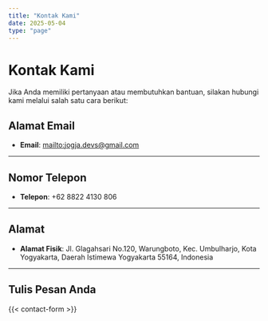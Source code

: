 ```yaml
---
title: "Kontak Kami"
date: 2025-05-04
type: "page"
---
```


# Kontak Kami

Jika Anda memiliki pertanyaan atau membutuhkan bantuan, silakan hubungi kami melalui salah satu cara berikut:

## Alamat Email
- **Email**: [mailto:jogja.devs@gmail.com](mailto:jogja.devs@gmail.com)
---
## Nomor Telepon
- **Telepon**: +62 8822 4130 806
---
## Alamat
- **Alamat Fisik**: Jl. Glagahsari No.120, Warungboto, Kec. Umbulharjo, Kota Yogyakarta, Daerah Istimewa Yogyakarta 55164, Indonesia
---
## Tulis Pesan Anda 
{{< contact-form >}}